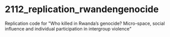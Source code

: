 # 2112_replication_rwandengenocide
Replication code for "Who killed in Rwanda’s genocide? Micro-space, social influence and individual participation in intergroup violence" 
